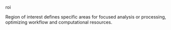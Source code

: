 roi

Region of interest defines specific areas for focused analysis or processing, optimizing workflow and computational resources.
